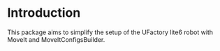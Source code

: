 # Introduction
This package aims to simplify the setup of the UFactory lite6 robot with MoveIt and MoveItConfigsBuilder. 
